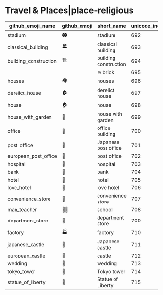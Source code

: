 # Travel & Places|place-religious

|github_emoji_name|github_emoji|short_name|unicode_index|
|---|---|---|---|
|stadium|:stadium:|stadium|692|
|classical_building|:classical_building:|classical building|693|
|building_construction|:building_construction:|building construction|694|
|||⊛ brick|695|
|houses|:houses:|houses|696|
|derelict_house|:derelict_house:|derelict house|697|
|house|:house:|house|698|
|house_with_garden|:house_with_garden:|house with garden|699|
|office|:office:|office building|700|
|post_office|:post_office:|Japanese post office|701|
|european_post_office|:european_post_office:|post office|702|
|hospital|:hospital:|hospital|703|
|bank|:bank:|bank|704|
|hotel|:hotel:|hotel|705|
|love_hotel|:love_hotel:|love hotel|706|
|convenience_store|:convenience_store:|convenience store|707|
|man_teacher|:man_teacher:|school|708|
|department_store|:department_store:|department store|709|
|factory|:factory:|factory|710|
|japanese_castle|:japanese_castle:|Japanese castle|711|
|european_castle|:european_castle:|castle|712|
|wedding|:wedding:|wedding|713|
|tokyo_tower|:tokyo_tower:|Tokyo tower|714|
|statue_of_liberty|:statue_of_liberty:|Statue of Liberty|715|
